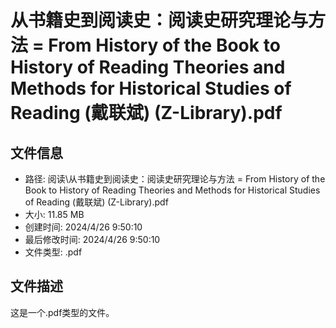 ﻿# 从书籍史到阅读史：阅读史研究理论与方法 = From History of the Book to History of Reading Theories and Methods for Historical Studies of Reading (戴联斌) (Z-Library).pdf

## 文件信息
- 路径: 阅读\从书籍史到阅读史：阅读史研究理论与方法 = From History of the Book to History of Reading Theories and Methods for Historical Studies of Reading (戴联斌) (Z-Library).pdf
- 大小: 11.85 MB
- 创建时间: 2024/4/26 9:50:10
- 最后修改时间: 2024/4/26 9:50:10
- 文件类型: .pdf

## 文件描述
这是一个.pdf类型的文件。


